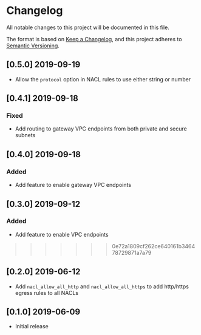 # Changelog
All notable changes to this project will be documented in this file.

The format is based on [Keep a Changelog](https://keepachangelog.com/en/1.0.0/),
and this project adheres to [Semantic Versioning](https://semver.org/spec/v2.0.0.html).

## [0.5.0] 2019-09-19
- Allow the `protocol` option in NACL rules to use either string or number

## [0.4.1] 2019-09-18
### Fixed
- Add routing to gateway VPC endpoints from both private and secure subnets

## [0.4.0] 2019-09-18
### Added
- Add feature to enable gateway VPC endpoints

## [0.3.0] 2019-09-12
### Added
- Add feature to enable VPC endpoints
>>>>>>> 0e72a1809cf262ce640161b346478729871a7a79

## [0.2.0] 2019-06-12
- Add `nacl_allow_all_http` and `nacl_allow_all_https` to add http/https egress rules to all NACLs

## [0.1.0] 2019-06-09
- Initial release
